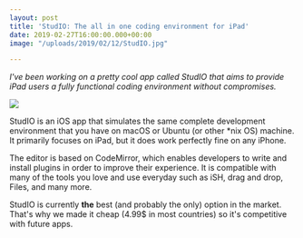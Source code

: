 ```yaml
---
layout: post
title: 'StudIO: The all in one coding environment for iPad'
date: 2019-02-27T16:00:00.000+00:00
image: "/uploads/2019/02/12/StudIO.jpg"

---
```

_I've been working on a pretty cool app called StudIO that aims to provide iPad users a fully functional coding environment without compromises._

![](https://studiocode.app/img/banner.png)

StudIO is an iOS app that simulates the same complete development environment that you have on macOS or Ubuntu (or other *nix OS) machine. It primarily focuses on iPad, but it does work perfectly fine on any iPhone.

The editor is based on CodeMirror, which enables developers to write and install plugins  in order to improve their experience. It is compatible with many of the tools you love and use everyday such as iSH, drag and drop, Files, and many more.

StudIO is currently **the** best (and probably the only) option in the market. That's why we made it cheap (4.99$ in most countries) so it's competitive with future apps.